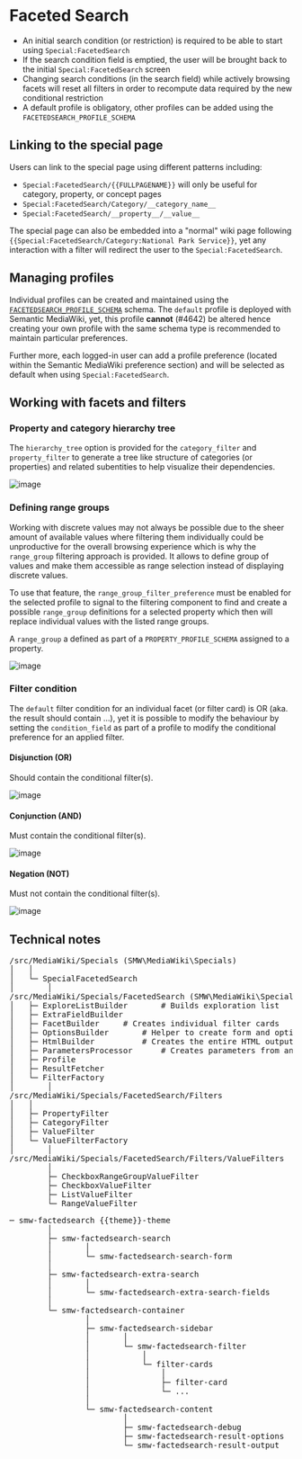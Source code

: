 # Faceted Search

- An initial search condition (or restriction) is required to be able to start using `Special:FacetedSearch`
- If the search condition field is emptied, the user will be brought back to the initial `Special:FacetedSearch` screen
- Changing search conditions (in the search field) while actively browsing facets will reset all filters in order to recompute data required by the new conditional restriction
- A default profile is obligatory, other profiles can be added using the `FACETEDSEARCH_PROFILE_SCHEMA`

## Linking to the special page

Users can link to the special page using different patterns including:

- `Special:FacetedSearch/{{FULLPAGENAME}}` will only be useful for category, property, or concept pages
- `Special:FacetedSearch/Category/__category_name__`
- `Special:FacetedSearch/__property__/__value__`

The special page can also be embedded into a "normal" wiki page following `{{Special:FacetedSearch/Category:National Park Service}}`, yet any interaction with a filter will redirect the user to the `Special:FacetedSearch`.

## Managing profiles

Individual profiles can be created and maintained using the [`FACETEDSEARCH_PROFILE_SCHEMA`][FACETEDSEARCH_PROFILE_SCHEMA] schema. The `default`  profile is deployed with Semantic MediaWiki, yet, this profile __cannot__ (#4642) be altered hence creating your own profile with the same schema type is recommended to maintain particular preferences.

Further more, each logged-in user can add a profile preference (located within the Semantic MediaWiki preference section) and will be selected as default when using `Special:FacetedSearch`.

## Working with facets and filters

### Property and category hierarchy tree

The `hierarchy_tree` option is provided for the `category_filter` and `property_filter` to generate a tree like structure of categories (or properties) and related subentities to help visualize their dependencies.

![image](https://user-images.githubusercontent.com/1245473/76559789-26d3f400-64e3-11ea-92f4-4bfaca508925.png)

### Defining range groups

Working with discrete values may not always be possible due to the sheer amount of available values where filtering them individually could be unproductive for the overall browsing experience which is why the `range_group` filtering approach is provided. It allows to define group of values and make them accessible as range selection instead of displaying discrete values.

To use that feature, the `range_group_filter_preference` must be enabled for the selected profile to signal to the filtering component to find and create a possible `range_group` definitions for a selected property which then will replace individual values with the listed range groups.

A `range_group` a defined as part of a `PROPERTY_PROFILE_SCHEMA` assigned to a property.

![image](https://user-images.githubusercontent.com/1245473/76538693-0c8a1e00-64c3-11ea-8a9b-b5866b1bb27b.png)

### Filter condition

The `default` filter condition for an individual facet (or filter card) is OR (aka. the result should contain ...), yet it is possible to modify the behaviour by setting the `condition_field` as part of a profile to modify the conditional preference for an applied filter.

#### Disjunction (OR)

Should contain the conditional filter(s).

![image](https://user-images.githubusercontent.com/1245473/76436549-b4d4af80-63fb-11ea-8c41-feb963ed914b.png)

#### Conjunction (AND)

Must contain the conditional filter(s).

![image](https://user-images.githubusercontent.com/1245473/76436564-b9996380-63fb-11ea-93e8-3cc05243656d.png)

#### Negation (NOT)
Must not contain the conditional filter(s).

![image](https://user-images.githubusercontent.com/1245473/76436571-be5e1780-63fb-11ea-9185-68123830d0d9.png)

## Technical notes

<pre>
/src/MediaWiki/Specials (SMW\MediaWiki\Specials)
│	│
│	└─ SpecialFacetedSearch
│		│
/src/MediaWiki/Specials/FacetedSearch (SMW\MediaWiki\Specials\FacetedSearch)
│	├─ ExploreListBuilder		# Builds exploration list
│	├─ ExtraFieldBuilder
│	├─ FacetBuilder		# Creates individual filter cards
│	├─ OptionsBuilder		# Helper to create form and option fields
│	├─ HtmlBuilder			# Creates the entire HTML output
│	├─ ParametersProcessor		# Creates parameters from an request
│	├─ Profile
│	├─ ResultFetcher
│	└─ FilterFactory
│		│
/src/MediaWiki/Specials/FacetedSearch/Filters
│	│
│	├─ PropertyFilter
│	├─ CategoryFilter
│	├─ ValueFilter
│	└─ ValueFilterFactory
│		│
/src/MediaWiki/Specials/FacetedSearch/Filters/ValueFilters
		│
		├─ CheckboxRangeGroupValueFilter
		├─ CheckboxValueFilter
		├─ ListValueFilter
		└─ RangeValueFilter
</pre>

<pre>
─ smw-factedsearch {{theme}}-theme
		│
		├─ smw-factedsearch-search
		│		│
		│		└─ smw-factedsearch-search-form
		│
		├─ smw-factedsearch-extra-search
		│		│
		│		└─ smw-factedsearch-extra-search-fields
		│
		└─ smw-factedsearch-container
				│
				├─ smw-factedsearch-sidebar
				│		│
				│		└─ smw-factedsearch-filter
				│			│
				│			└─ filter-cards
				│				│
				│				├─ filter-card
				│				└─ ...
				│
				└─ smw-factedsearch-content
						│
						├─ smw-factedsearch-debug
						├─ smw-factedsearch-result-options
						└─ smw-factedsearch-result-output
</pre>

[FACETEDSEARCH_PROFILE_SCHEMA]:https://github.com/SemanticMediaWiki/SemanticMediaWiki/blob/master/src/Schema/docs/facetedsearch.profile.md